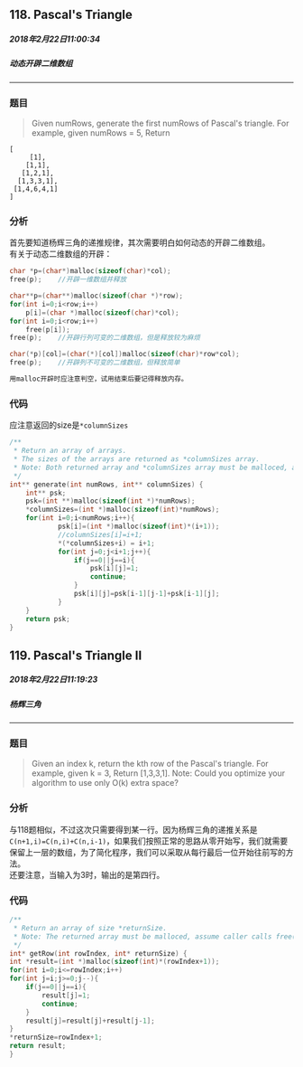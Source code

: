 ## 118. Pascal's Triangle
##### 2018年2月22日11:00:34
##### 动态开辟二维数组
***
### 题目
>Given numRows, generate the first numRows of Pascal's triangle.
For example, given numRows = 5,
Return
```
[
     [1],
    [1,1],
   [1,2,1],
  [1,3,3,1],
 [1,4,6,4,1]
]
```
### 分析
首先要知道杨辉三角的递推规律，其次需要明白如何动态的开辟二维数组。  
有关于动态二维数组的开辟：
```c
char *p=(char*)malloc(sizeof(char)*col);
free(p);	//开辟一维数组并释放

char**p=(char**)malloc(sizeof(char *)*row);
for(int i=0;i<row;i++)
	p[i]=(char *)malloc(sizeof(char)*col);
for(int i=0;i<row;i++)
	free(p[i]);
free(p);	//开辟行列可变的二维数组，但是释放较为麻烦

char(*p)[col]=(char(*)[col])malloc(sizeof(char)*row*col);
free(p);	//开辟列不可变的二维数组，但释放简单

用malloc开辟时应注意判空，试用结束后要记得释放内存。
```
### 代码
应注意返回的size是``*columnSizes``
```c
/**
 * Return an array of arrays.
 * The sizes of the arrays are returned as *columnSizes array.
 * Note: Both returned array and *columnSizes array must be malloced, assume caller calls free().
 */
int** generate(int numRows, int** columnSizes) {
    int** psk;
    psk=(int **)malloc(sizeof(int *)*numRows);
    *columnSizes=(int *)malloc(sizeof(int)*numRows);
    for(int i=0;i<numRows;i++){
            psk[i]=(int *)malloc(sizeof(int)*(i+1));
            //columnSizes[i]=i+1;
            *(*columnSizes+i) = i+1;
            for(int j=0;j<i+1;j++){
                if(j==0||j==i){
                    psk[i][j]=1;
                    continue;
                }
                psk[i][j]=psk[i-1][j-1]+psk[i-1][j];
            }
    }
    return psk;
}
```



## 119. Pascal's Triangle II
##### 2018年2月22日11:19:23
##### 杨辉三角
***
### 题目
>Given an index k, return the kth row of the Pascal's triangle.
For example, given k = 3,
Return [1,3,3,1].
Note:
Could you optimize your algorithm to use only O(k) extra space?

### 分析
与118题相似，不过这次只需要得到某一行。因为杨辉三角的递推关系是`` C(n+1,i)=C(n,i)+C(n,i-1)``，如果我们按照正常的思路从零开始写，我们就需要保留上一层的数组，为了简化程序，我们可以采取从每行最后一位开始往前写的方法。  
还要注意，当输入为3时，输出的是第四行。
### 代码
```c
/**
 * Return an array of size *returnSize.
 * Note: The returned array must be malloced, assume caller calls free().
 */
int* getRow(int rowIndex, int* returnSize) {
int *result=(int *)malloc(sizeof(int)*(rowIndex+1));
for(int i=0;i<=rowIndex;i++)
for(int j=i;j>=0;j--){
    if(j==0||j==i){
        result[j]=1;
        continue;
    }
    result[j]=result[j]+result[j-1];
}
*returnSize=rowIndex+1;
return result;
}
```
